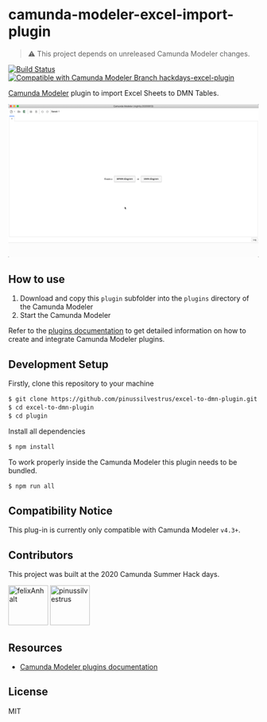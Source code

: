 # camunda-modeler-excel-import-plugin

> :warning: This project depends on unreleased Camunda Modeler changes.

[![Build Status](https://travis-ci.org/pinussilvestrus/camunda-modeler-excel-import-plugin.svg?branch=master)](https://travis-ci.org/pinussilvestrus/camunda-modeler-excel-import-plugin) [![Compatible with Camunda Modeler Branch hackdays-excel-plugin](https://img.shields.io/badge/Camunda%20Modeler-4.3-blue.svg)](https://github.com/camunda/camunda-modeler)

[Camunda Modeler](https://github.com/camunda/camunda-modeler/) plugin to import Excel Sheets to DMN Tables.

![Screencast](./docs/screencast.gif)

## How to use

1. Download and copy this `plugin` subfolder into the `plugins` directory of the Camunda Modeler
2. Start the Camunda Modeler

Refer to the [plugins documentation](https://github.com/camunda/camunda-modeler/tree/master/docs/plugins#plugging-into-the-camunda-modeler) to get detailed information on how to create and integrate Camunda Modeler plugins.

## Development Setup

Firstly, clone this repository to your machine
```bash
$ git clone https://github.com/pinussilvestrus/excel-to-dmn-plugin.git
$ cd excel-to-dmn-plugin 
$ cd plugin
```

Install all dependencies

```bash
$ npm install
```

To work properly inside the Camunda Modeler this plugin needs to be bundled.

```bash
$ npm run all
```

## Compatibility Notice

This plug-in is currently only compatible with Camunda Modeler `v4.3+`.

## Contributors

This project was built at the 2020 Camunda Summer Hack days.

<a href="https://github.com/felixAnhalt"><img src="https://avatars2.githubusercontent.com/u/40368420?s=460&v=4" title="felixAnhalt" width="80" height="80"></a> <a href="https://github.com/pinussilvestrus"><img src="https://avatars1.githubusercontent.com/u/9433996?s=460&u=0426fea4ffc99242b620874ae84e8920ad643cdc&v=4" title="pinussilvestrus" width="80" height="80"></a>

## Resources

* [Camunda Modeler plugins documentation](https://github.com/camunda/camunda-modeler/tree/master/docs/plugins#plugging-into-the-camunda-modeler)


## License

MIT
